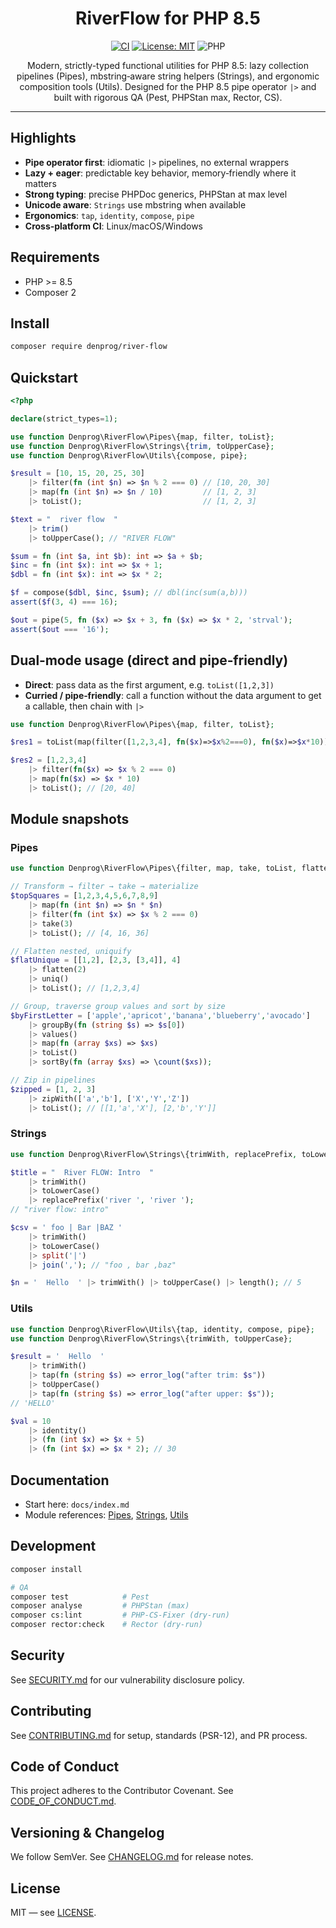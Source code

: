 <div align="center">

# RiverFlow for PHP 8.5

[![CI](https://github.com/denprog5/river-flow/actions/workflows/ci.yml/badge.svg)](https://github.com/denprog5/river-flow/actions/workflows/ci.yml)
[![License: MIT](https://img.shields.io/badge/License-MIT-green.svg)](LICENSE)
![PHP](https://img.shields.io/badge/PHP-8.5%2B-777bb3?logo=php&logoColor=white)

Modern, strictly-typed functional utilities for PHP 8.5: lazy collection pipelines (Pipes), mbstring‑aware string helpers (Strings), and ergonomic composition tools (Utils). Designed for the PHP 8.5 pipe operator `|>` and built with rigorous QA (Pest, PHPStan max, Rector, CS).

</div>

---

## Highlights
- __Pipe operator first__: idiomatic `|>` pipelines, no external wrappers
- __Lazy + eager__: predictable key behavior, memory‑friendly where it matters
- __Strong typing__: precise PHPDoc generics, PHPStan at max level
- __Unicode aware__: `Strings` use mbstring when available
- __Ergonomics__: `tap`, `identity`, `compose`, `pipe`
- __Cross‑platform CI__: Linux/macOS/Windows

## Requirements
- PHP >= 8.5
- Composer 2

## Install
```bash
composer require denprog/river-flow
```

## Quickstart
```php
<?php

declare(strict_types=1);

use function Denprog\RiverFlow\Pipes\{map, filter, toList};
use function Denprog\RiverFlow\Strings\{trim, toUpperCase};
use function Denprog\RiverFlow\Utils\{compose, pipe};

$result = [10, 15, 20, 25, 30]
    |> filter(fn (int $n) => $n % 2 === 0) // [10, 20, 30]
    |> map(fn (int $n) => $n / 10)         // [1, 2, 3]
    |> toList();                           // [1, 2, 3]

$text = "  river flow  "
    |> trim()
    |> toUpperCase(); // "RIVER FLOW"

$sum = fn (int $a, int $b): int => $a + $b;
$inc = fn (int $x): int => $x + 1;
$dbl = fn (int $x): int => $x * 2;

$f = compose($dbl, $inc, $sum); // dbl(inc(sum(a,b)))
assert($f(3, 4) === 16);

$out = pipe(5, fn ($x) => $x + 3, fn ($x) => $x * 2, 'strval');
assert($out === '16');
```

## Dual‑mode usage (direct and pipe‑friendly)
- __Direct__: pass data as the first argument, e.g. `toList([1,2,3])`
- __Curried / pipe‑friendly__: call a function without the data argument to get a callable, then chain with `|>`

```php
use function Denprog\RiverFlow\Pipes\{map, filter, toList};

$res1 = toList(map(filter([1,2,3,4], fn($x)=>$x%2===0), fn($x)=>$x*10))); // [20, 40]

$res2 = [1,2,3,4]
    |> filter(fn($x) => $x % 2 === 0)
    |> map(fn($x) => $x * 10)
    |> toList(); // [20, 40]
```

## Module snapshots

### Pipes
```php
use function Denprog\RiverFlow\Pipes\{filter, map, take, toList, flatten, uniq, groupBy, values, sortBy, zipWith};

// Transform → filter → take → materialize
$topSquares = [1,2,3,4,5,6,7,8,9]
    |> map(fn (int $n) => $n * $n)
    |> filter(fn (int $x) => $x % 2 === 0)
    |> take(3)
    |> toList(); // [4, 16, 36]

// Flatten nested, uniquify
$flatUnique = [[1,2], [2,3, [3,4]], 4]
    |> flatten(2)
    |> uniq()
    |> toList(); // [1,2,3,4]

// Group, traverse group values and sort by size
$byFirstLetter = ['apple','apricot','banana','blueberry','avocado']
    |> groupBy(fn (string $s) => $s[0])
    |> values()
    |> map(fn (array $xs) => $xs)
    |> toList()
    |> sortBy(fn (array $xs) => \count($xs));

// Zip in pipelines
$zipped = [1, 2, 3]
    |> zipWith(['a','b'], ['X','Y','Z'])
    |> toList(); // [[1,'a','X'], [2,'b','Y']]
```

### Strings
```php
use function Denprog\RiverFlow\Strings\{trimWith, replacePrefix, toLowerCase, toUpperCase, split, join, length};

$title = "  River FLOW: Intro  "
    |> trimWith()
    |> toLowerCase()
    |> replacePrefix('river ', 'river ');
// "river flow: intro"

$csv = ' foo | Bar |BAZ '
    |> trimWith()
    |> toLowerCase()
    |> split('|')
    |> join(','); // "foo , bar ,baz"

$n = '  Hello  ' |> trimWith() |> toUpperCase() |> length(); // 5
```

### Utils
```php
use function Denprog\RiverFlow\Utils\{tap, identity, compose, pipe};
use function Denprog\RiverFlow\Strings\{trimWith, toUpperCase};

$result = '  Hello  '
    |> trimWith()
    |> tap(fn (string $s) => error_log("after trim: $s"))
    |> toUpperCase()
    |> tap(fn (string $s) => error_log("after upper: $s"));
// 'HELLO'

$val = 10
    |> identity()
    |> (fn (int $x) => $x + 5)
    |> (fn (int $x) => $x * 2); // 30
```

## Documentation
- Start here: `docs/index.md`
- Module references: [Pipes](docs/pipes.md), [Strings](docs/strings.md), [Utils](docs/utils.md)

## Development
```bash
composer install

# QA
composer test            # Pest
composer analyse         # PHPStan (max)
composer cs:lint         # PHP-CS-Fixer (dry-run)
composer rector:check    # Rector (dry-run)
```

## Security
See [SECURITY.md](SECURITY.md) for our vulnerability disclosure policy.

## Contributing
See [CONTRIBUTING.md](CONTRIBUTING.md) for setup, standards (PSR-12), and PR process.

## Code of Conduct
This project adheres to the Contributor Covenant. See [CODE_OF_CONDUCT.md](CODE_OF_CONDUCT.md).

## Versioning & Changelog
We follow SemVer. See [CHANGELOG.md](CHANGELOG.md) for release notes.

## License
MIT — see [LICENSE](LICENSE).
